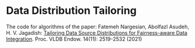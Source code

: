 # Data Distribution Tailoring

The code for algorithms of the paper: Fatemeh Nargesian, Abolfazl Asudeh, H. V. Jagadish:
[Tailoring Data Source Distributions for Fairness-aware Data Integration](http://vldb.org/pvldb/vol14/p2519-nargesian.pdf). Proc. VLDB Endow. 14(11): 2519-2532 (2021) 

